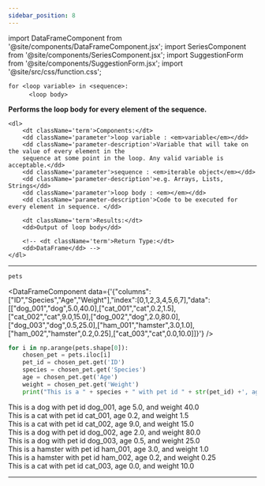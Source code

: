 ```yaml
---
sidebar_position: 8
---
```


import DataFrameComponent from '@site/components/DataFrameComponent.jsx';
import SeriesComponent from '@site/components/SeriesComponent.jsx';
import SuggestionForm from '@site/components/SuggestionForm.jsx';
import '@site/src/css/function.css';

<code>for \<loop variable\> in \<sequence\>: <br/> </code> 
&nbsp;&nbsp;&nbsp;&nbsp;&nbsp;&nbsp; <code> \<loop body\> </code>

<div className='base'>
    <p><strong>Performs the loop body for every element of the sequence.</strong></p>

    <dl>
        <dt className='term'>Components:</dt>
        <dd className='parameter'>loop variable : <em>variable</em></dd>
        <dd className='parameter-description'>Variable that will take on the value of every element in the 
        sequence at some point in the loop. Any valid variable is acceptable.</dd>
        <dd className='parameter'>sequence : <em>iterable object</em></dd>
        <dd className='parameter-description'>e.g. Arrays, Lists, Strings</dd>
        <dd className='parameter'>loop body : <em></em></dd>
        <dd className='parameter-description'>Code to be executed for every element in sequence. </dd>

        <dt className='term'>Results:</dt>
        <dd>Output of loop body</dd>

        <!-- <dt className='term'>Return Type:</dt>
        <dd>DataFrame</dd> -->
    </dl>
</div>

---

```python
pets
```

<DataFrameComponent data={'{"columns":["ID","Species","Age","Weight"],"index":[0,1,2,3,4,5,6,7],"data":[["dog_001","dog",5.0,40.0],["cat_001","cat",0.2,1.5],["cat_002","cat",9.0,15.0],["dog_002","dog",2.0,80.0],["dog_003","dog",0.5,25.0],["ham_001","hamster",3.0,1.0],["ham_002","hamster",0.2,0.25],["cat_003","cat",0.0,10.0]]}'} />

```python
for i in np.arange(pets.shape[0]):
    chosen_pet = pets.iloc[i]
    pet_id = chosen_pet.get('ID')
    species = chosen_pet.get('Species')
    age = chosen_pet.get('Age')
    weight = chosen_pet.get('Weight')
    print("This is a " + species + " with pet id " + str(pet_id) +', age ' + str(age) +', and weight '+str(weight))
```

This is a dog with pet id dog_001, age 5.0, and weight 40.0 <br/>
This is a cat with pet id cat_001, age 0.2, and weight 1.5 <br/>
This is a cat with pet id cat_002, age 9.0, and weight 15.0 <br/>
This is a dog with pet id dog_002, age 2.0, and weight 80.0 <br/>
This is a dog with pet id dog_003, age 0.5, and weight 25.0 <br/>
This is a hamster with pet id ham_001, age 3.0, and weight 1.0 <br/>
This is a hamster with pet id ham_002, age 0.2, and weight 0.25 <br/>
This is a cat with pet id cat_003, age 0.0, and weight 10.0


---
<SuggestionForm/>
